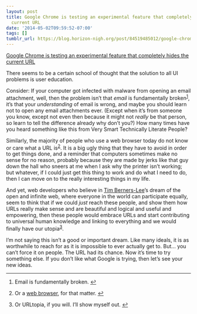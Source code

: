 ```yaml
---
layout: post
title: Google Chrome is testing an experimental feature that completely hides the
  current URL
date: '2014-05-02T09:59:52-07:00'
tags: []
tumblr_url: https://blog.horizon-nigh.org/post/84519485012/google-chrome-is-testing-an-experimental-feature-that
---
```

[Google Chrome is testing an experimental feature that completely hides the current URL](http://www.allenpike.com/2014/burying-the-url/)  

There seems to be a certain school of thought that the solution to all UI problems is user education.

Consider: If your computer got infected with malware from opening an email attachment, well, then the problem isn’t that _email_ is fundamentally broken<sup id="fnref:1"><a href="#fn:1" class="footnote-ref" role="doc-noteref">1</a></sup>, it’s that your _understanding_ of email is wrong, and maybe you should learn not to open any email attachments ever. (Except when it’s from someone you know, except not even then because it might not _really_ be that person, so learn to tell the difference already why don’t you?) How many times have you heard something like this from Very Smart Technically Literate People?

Similarly, the majority of people who use a web browser today do not know or care what a URL is<sup id="fnref:2"><a href="#fn:2" class="footnote-ref" role="doc-noteref">2</a></sup>. It is a big ugly thing that they have to avoid in order to get things done, and a reminder that computers sometimes make no sense for no reason, probably because they are made by jerks like that guy down the hall who sneers at me when I ask why the printer isn’t working; but whatever, if I could just get this thing to work and do what I need to do, then I can move on to the really interesting things in my life.

And yet, web developers who believe in [Tim Berners-Lee](https://en.wikipedia.org/wiki/Tim_Berners-Lee)’s dream of the open and infinite web, where everyone in the world can participate equally, seem to think that if we could _just_ reach these people, and show them how URLs really make sense and are beautiful and logical and useful and empowering, then these people would embrace URLs and start contributing to universal human knowledge and linking to everything and we would finally have our utopia<sup id="fnref:3"><a href="#fn:3" class="footnote-ref" role="doc-noteref">3</a></sup>.

I’m not saying this isn’t a good or important dream. Like many ideals, it is as worthwhile to reach for as it is impossible to ever actually get to. But… you can’t force it on people. The URL had its chance. Now it’s time to try something else. If you don’t like what Google is trying, then let’s see your new ideas.

* * *

1. Email is fundamentally broken.&nbsp;[↩︎](#fnref:1)

2. Or a [web browser](https://www.youtube.com/watch?v=o4MwTvtyrUQ), for that matter.&nbsp;[↩︎](#fnref:2)

3. Or URLtopia, if you will. I’ll show myself out.&nbsp;[↩︎](#fnref:3)

